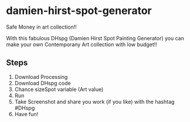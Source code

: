 # damien-hirst-spot-generator
Safe Money in art collection!!

With this fabulous DHspg (Damien Hirst Spot Painting Generator) you can make your own Contemporany Art collection with low budget!!

Steps
-----

1. Download Processing
2. Download DHspg code
3. Chance sizeSpot variable (Art value)
4. Run
5. Take Screenshot and share you work (if you like) with the hashtag #DHspg
6. Have fun!

